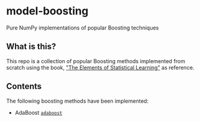 # model-boosting
Pure NumPy implementations of popular Boosting techniques

## What is this?
This repo is a collection of popular Boosting methods implemented from scratch using the book, ["The Elements of Statistical Learning"](https://web.stanford.edu/~hastie/Papers/ESLII.pdf) as reference.

## Contents
The following boosting methods have been implemented:

- AdaBoost [`adaboost`]()